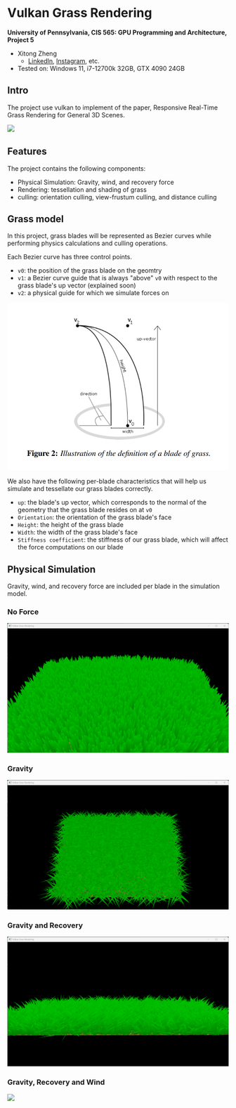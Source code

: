 Vulkan Grass Rendering
==================================

**University of Pennsylvania, CIS 565: GPU Programming and Architecture, Project 5**

* Xitong Zheng
  * [LinkedIn](https://www.linkedin.com/in/xitong-zheng-5b6543205/), [Instagram](https://www.instagram.com/simonz_zheng/), etc.
* Tested on: Windows 11, i7-12700k 32GB, GTX 4090 24GB

## Intro
The project use vulkan to implement of the paper, Responsive Real-Time Grass Rendering for General 3D Scenes.

![](./img/demo1.gif)

## Features
The project contains the following components:
- Physical Simulation: Gravity, wind, and recovery force
- Rendering: tessellation and shading of grass 
- culling: orientation culling, view-frustum culling, and distance culling

## Grass model
In this project, grass blades will be represented as Bezier curves while performing physics calculations and culling operations. 

Each Bezier curve has three control points.
* `v0`: the position of the grass blade on the geomtry
* `v1`: a Bezier curve guide that is always "above" `v0` with respect to the grass blade's up vector (explained soon)
* `v2`: a physical guide for which we simulate forces on

![](./img/grass_model.png)

We also have the following per-blade characteristics that will help us simulate and tessellate our grass blades correctly.
* `up`: the blade's up vector, which corresponds to the normal of the geometry that the grass blade resides on at `v0`
* `Orientation`: the orientation of the grass blade's face
* `Height`: the height of the grass blade
* `Width`: the width of the grass blade's face
* `Stiffness coefficient`: the stiffness of our grass blade, which will affect the force computations on our blade



## Physical Simulation
Gravity, wind, and recovery force are included per blade in the simulation model. 
### No Force
![](./img/grass_no_force.png)
### Gravity
![](./img/grass_only_gravity.png)
### Gravity and Recovery
![](./img/grass_gravity_recovery1.png)
### Gravity, Recovery and Wind
![](./img/all_force_grass.gif)

